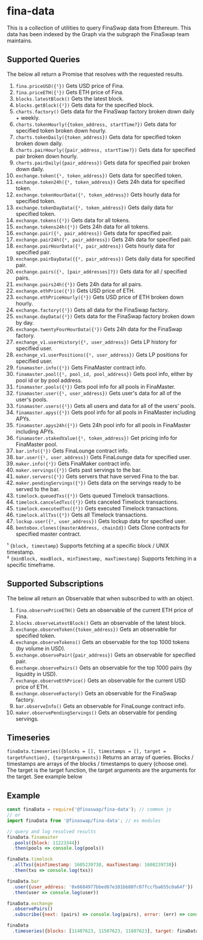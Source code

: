 # fina-data

This is a collection of utilities to query FinaSwap data from Ethereum. This
data has been indexed by the Graph via the subgraph the FinaSwap team maintains.

## Supported Queries

The below all return a Promise that resolves with the requested results.

1. `fina.priceUSD({¹})` Gets USD price of Fina.
2. `fina.priceETH({¹})` Gets ETH price of Fina.
3. `blocks.latestBlock()` Gets the latest block.
4. `blocks.getBlock({¹})` Gets data for the specified block.
5. `charts.factory()` Gets data for the FinaSwap factory broken down daily + weekly.
6. `charts.tokenHourly({token_address, startTime?})` Gets data for specified token broken down hourly.
7. `charts.tokenDaily({token_address})` Gets data for specified token broken down daily.
8. `charts.pairHourly({pair_address, startTime?})` Gets data for specified pair broken down hourly.
9. `charts.pairDaily({pair_address})` Gets data for specified pair broken down daily.
10. `exchange.token({¹, token_address})` Gets data for specified token.
11. `exchange.token24h({¹, token_address})` Gets 24h data for specified token.
12. `exchange.tokenHourData({², token_address})` Gets hourly data for specified token.
13. `exchange.tokenDayData({², token_address})` Gets daily data for specified token.
14. `exchange.tokens({¹})` Gets data for all tokens.
15. `exchange.tokens24h({¹})` Gets 24h data for all tokens.
16. `exchange.pair({¹, pair_address})` Gets data for specified pair.
17. `exchange.pair24h({¹, pair_address})` Gets 24h data for specified pair.
18. `exchange.pairHourData({², pair_address})` Gets hourly data for specified pair.
19. `exchange.pairDayData({{², pair_address})` Gets daily data for specified pair.
20. `exchange.pairs({¹, [pair_addresses]?})` Gets data for all / specified pairs.
21. `exchange.pairs24h({¹})` Gets 24h data for all pairs.
22. `exchange.ethPrice({¹})` Gets USD price of ETH.
23. `exchange.ethPriceHourly({²})` Gets USD price of ETH broken down hourly.
24. `exchange.factory({¹})` Gets all data for the FinaSwap factory.
25. `exchange.dayData({²})` Gets data for the FinaSwap factory broken down by day.
26. `exchange.twentyFourHourData({¹})` Gets 24h data for the FinaSwap factory.
27. `exchange_v1.userHistory({², user_address})` Gets LP history for specified user.
28. `exchange_v1.userPositions({¹, user_address})` Gets LP positions for specified user.
29. `finamaster.info({¹})` Gets FinaMaster contract info.
30. `finamaster.pool({¹, pool_id, pool_address})` Gets pool info, either by pool id or by pool address.
31. `finamaster.pools({¹})` Gets pool info for all pools in FinaMaster.
32. `finamaster.user({¹, user_address})` Gets user's data for all of the user's pools.
33. `finamaster.users({¹})` Gets all users and data for all of the users' pools.
34. `finamaster.apys({¹})` Gets pool info for all pools in FinaMaster including APYs.
35. `finamaster.apys24h({¹})` Gets 24h pool info for all pools in FinaMaster including APYs.
36. `finamaster.stakedValue({¹, token_address})` Get pricing info for FinaMaster pool.
37. `bar.info({¹})` Gets FinaLounge contract info.
38. `bar.user({¹, user_address})` Gets FinaLounge data for specified user.
39. `maker.info({¹})` Gets FinaMaker contract info.
40. `maker.servings({²})` Gets past servings to the bar.
41. `maker.servers({¹})` Gets servers that have served Fina to the bar.
42. `maker.pendingServings({¹})` Gets data on the servings ready to be served to the bar.
43. `timelock.queuedTxs({²})` Gets queued Timelock transactions.
44. `timelock.canceledTxs({²})` Gets canceled Timelock transactions.
45. `timelock.executedTxs({²})` Gets executed Timelock transactions.
46. `timelock.allTxs({²})` Gets all Timelock transactions.
47. `lockup.user({¹, user_address})` Gets lockup data for specified user.
48. `bentobox.clones({masterAddress, chainId})` Gets Clone contracts for specified master contract.

¹ `{block, timestamp}` Supports fetching at a specific block / UNIX timestamp.    
² `{minBlock, maxBlock, minTimestamp, maxTimestamp}` Supports fetching in a specific timeframe.

## Supported Subscriptions
The below all return an Observable that when subscribed to with an object.

1. `fina.observePriceETH()` Gets an observable of the current ETH price of Fina.
2. `blocks.observeLatestBlock()` Gets an observable of the latest block.
3. `exchange.observeToken({token_address})` Gets an observable for specified token.
4. `exchange.observeTokens()` Gets an observable for the top 1000 tokens (by volume in USD).
5. `exchange.observePair({pair_address})` Gets an observable for specified pair.
6. `exchange.observePairs()` Gets an observable for the top 1000 pairs (by liquidity in USD).
7. `exchange.observeEthPrice()` Gets an observable for the current USD price of ETH.
8. `exchange.observeFactory()` Gets an observable for the FinaSwap factory.
9. `bar.observeInfo()` Gets an observable for FinaLounge contract info.
10. `maker.observePendingServings()` Gets an observable for pending servings.

## Timeseries

`finaData.timeseries({blocks = [], timestamps = [], target = targetFunction}, {targetArguments})` Returns an array of queries. Blocks / timestamps are arrays of the blocks / timestamps to query (choose one). The target is the target function, the target arguments are the arguments for the target. See example below

## Example

```javascript
const finaData = require('@finaswap/fina-data'); // common js
// or
import finaData from '@finaswap/fina-data'; // es modules

// query and log resolved results
finaData.finamaster
  .pools({block: 11223344})
  .then(pools => console.log(pools))

finaData.timelock
  .allTxs({minTimestamp: 1605239738, maxTimestamp: 1608239738})
  .then(txs => console.log(txs))

finaData.bar
  .user({user_address: '0x6684977bbed67e101bb80fc07fccfba655c0a64f'})
  .then(user => console.log(user))

finaData.exchange
  .observePairs()
  .subscribe({next: (pairs) => console.log(pairs), error: (err) => console.log(err)})

finaData
  .timeseries({blocks: [11407623, 11507623, 11607623], target: finaData.exchange.pair}, {pair_address: "0x795065dCc9f64b5614C407a6EFDC400DA6221FB0"})
```
